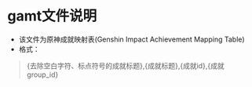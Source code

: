 # gamt文件说明

* 该文件为原神成就映射表(Genshin Impact Achievement Mapping Table)
* 格式：
> {去除空白字符、标点符号的成就标题},{成就标题},{成就id},{成就group_id}